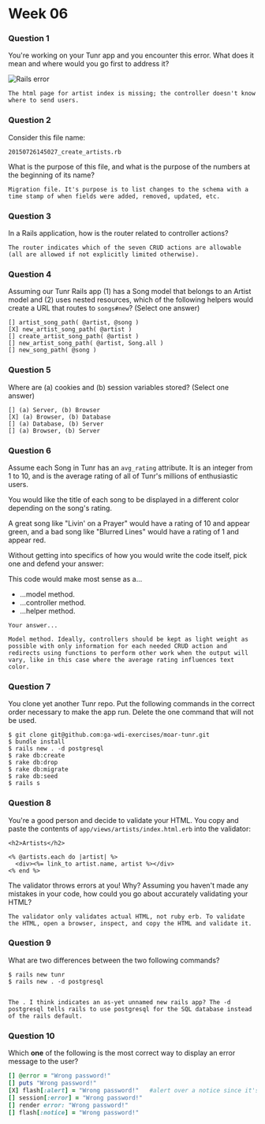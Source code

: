 # Week 06

### Question 1

You're working on your Tunr app and you encounter this error. What does it mean and where would you go first to address it?  

![Rails error](http://i.imgur.com/9NR7XNT.png)  

```text
The html page for artist index is missing; the controller doesn't know where to send users.

```

### Question 2

Consider this file name:

```
20150726145027_create_artists.rb
```

What is the purpose of this file, and what is the purpose of the numbers at the beginning of its name?

```text
Migration file. It's purpose is to list changes to the schema with a time stamp of when fields were added, removed, updated, etc.
```

### Question 3

In a Rails application, how is the router related to controller actions?  

```text
The router indicates which of the seven CRUD actions are allowable (all are allowed if not explicitly limited otherwise).

```

### Question 4

Assuming our Tunr Rails app (1) has a Song model that belongs to an Artist model and (2) uses nested resources, which of the following helpers would create a URL that routes to `songs#new`? (Select one answer)  

```
[] artist_song_path( @artist, @song )
[X] new_artist_song_path( @artist )
[] create_artist_song_path( @artist )
[] new_artist_song_path( @artist, Song.all )
[] new_song_path( @song )
```

### Question 5

Where are (a) cookies and (b) session variables stored? (Select one answer)  

```
[] (a) Server, (b) Browser  
[X] (a) Browser, (b) Database  
[] (a) Database, (b) Server  
[] (a) Browser, (b) Server  
```

### Question 6

Assume each Song in Tunr has an `avg_rating` attribute. It is an integer from 1 to 10, and is the average rating of all of Tunr's millions of enthusiastic users.

You would like the title of each song to be displayed in a different color depending on the song's rating.

A great song like "Livin' on a Prayer" would have a rating of 10 and appear green, and a bad song like "Blurred Lines" would have a rating of 1 and appear red.

Without getting into specifics of how you would write the code itself, pick one and defend your answer:

This code would make most sense as a...
- ...model method.
- ...controller method.
- ...helper method.

```text
Your answer...

Model method. Ideally, controllers should be kept as light weight as possible with only information for each needed CRUD action and redirects using functions to perform other work when the output will vary, like in this case where the average rating influences text color.

```

### Question 7

You clone yet another Tunr repo. Put the following commands in the correct order necessary to make the app run. Delete the one command that will not be used.

```
$ git clone git@github.com:ga-wdi-exercises/moar-tunr.git
$ bundle install
$ rails new . -d postgresql
$ rake db:create
$ rake db:drop
$ rake db:migrate
$ rake db:seed
$ rails s

```

### Question 8

You're a good person and decide to validate your HTML. You copy and paste the contents of `app/views/artists/index.html.erb` into the validator:

```erb
<h2>Artists</h2>

<% @artists.each do |artist| %>
  <div><%= link_to artist.name, artist %></div>
<% end %>
```

The validator throws errors at you! Why? Assuming you haven't made any mistakes in your code, how could you go about accurately validating your HTML?

```
The validator only validates actual HTML, not ruby erb. To validate the HTML, open a browser, inspect, and copy the HTML and validate it.
```

### Question 9

What are two differences between the two following commands?

```
$ rails new tunr
$ rails new . -d postgresql
```

```

The . I think indicates an as-yet unnamed new rails app? The -d postgresql tells rails to use postgresql for the SQL database instead of the rails default.

```

### Question 10

Which **one** of the following is the most correct way to display an error message to the user?

```rb
[] @error = "Wrong password!"
[] puts "Wrong password!"
[X] flash[:alert] = "Wrong password!"   #alert over a notice since it's a significant issue, as opposed to an fyi, that the password is incorrect. 
[] session[:error] = "Wrong password!"
[] render error: "Wrong password!"
[] flash[:notice] = "Wrong password!"
```
